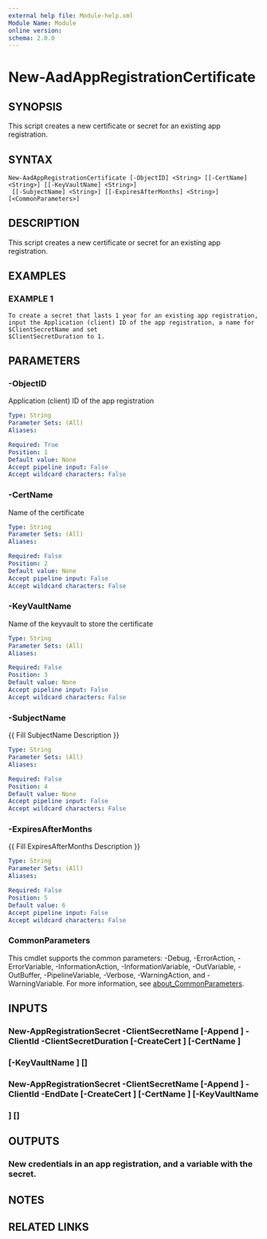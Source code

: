 ```yaml
---
external help file: Module-help.xml
Module Name: Module
online version:
schema: 2.0.0
---
```


# New-AadAppRegistrationCertificate

## SYNOPSIS
This script creates a new certificate or secret for an existing app registration.

## SYNTAX

```
New-AadAppRegistrationCertificate [-ObjectID] <String> [[-CertName] <String>] [[-KeyVaultName] <String>]
 [[-SubjectName] <String>] [[-ExpiresAfterMonths] <String>] [<CommonParameters>]
```

## DESCRIPTION
This script creates a new certificate or secret for an existing app registration.

## EXAMPLES

### EXAMPLE 1
```
To create a secret that lasts 1 year for an existing app registration, input the Application (client) ID of the app registration, a name for $ClientSecretName and set
$ClientSecretDuration to 1.
```

## PARAMETERS

### -ObjectID
Application (client) ID of the app registration

```yaml
Type: String
Parameter Sets: (All)
Aliases:

Required: True
Position: 1
Default value: None
Accept pipeline input: False
Accept wildcard characters: False
```

### -CertName
Name of the certificate

```yaml
Type: String
Parameter Sets: (All)
Aliases:

Required: False
Position: 2
Default value: None
Accept pipeline input: False
Accept wildcard characters: False
```

### -KeyVaultName
Name of the keyvault to store the certificate

```yaml
Type: String
Parameter Sets: (All)
Aliases:

Required: False
Position: 3
Default value: None
Accept pipeline input: False
Accept wildcard characters: False
```

### -SubjectName
{{ Fill SubjectName Description }}

```yaml
Type: String
Parameter Sets: (All)
Aliases:

Required: False
Position: 4
Default value: None
Accept pipeline input: False
Accept wildcard characters: False
```

### -ExpiresAfterMonths
{{ Fill ExpiresAfterMonths Description }}

```yaml
Type: String
Parameter Sets: (All)
Aliases:

Required: False
Position: 5
Default value: 6
Accept pipeline input: False
Accept wildcard characters: False
```

### CommonParameters
This cmdlet supports the common parameters: -Debug, -ErrorAction, -ErrorVariable, -InformationAction, -InformationVariable, -OutVariable, -OutBuffer, -PipelineVariable, -Verbose, -WarningAction, and -WarningVariable. For more information, see [about_CommonParameters](http://go.microsoft.com/fwlink/?LinkID=113216).

## INPUTS

### New-AppRegistrationSecret -ClientSecretName <String> [-Append <Boolean>] -ClientId <String> -ClientSecretDuration <Int32> [-CreateCert <Boolean>] [-CertName <String>]
### [-KeyVaultName <String>] [<CommonParameters>]
### New-AppRegistrationSecret -ClientSecretName <String> [-Append <Boolean>] -ClientId <String> -EndDate <String> [-CreateCert <Boolean>] [-CertName <String>] [-KeyVaultName
### <String>] [<CommonParameters>]
## OUTPUTS

### New credentials in an app registration, and a variable with the secret.
## NOTES

## RELATED LINKS
